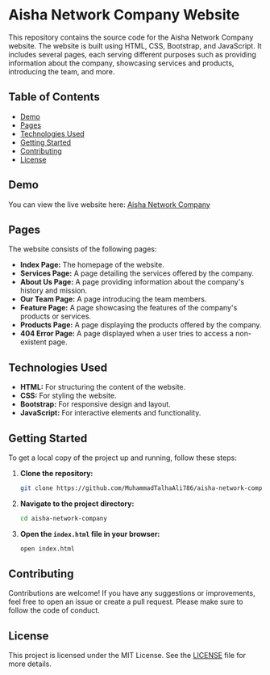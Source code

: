 # Aisha Network Company Website

This repository contains the source code for the Aisha Network Company website. The website is built using HTML, CSS, Bootstrap, and JavaScript. It includes several pages, each serving different purposes such as providing information about the company, showcasing services and products, introducing the team, and more.

## Table of Contents

- [Demo](#demo)
- [Pages](#pages)
- [Technologies Used](#technologies-used)
- [Getting Started](#getting-started)
- [Contributing](#contributing)
- [License](#license)

## Demo

You can view the live website here: [Aisha Network Company](https://aishanetworkcompany.netlify.app/)

## Pages

The website consists of the following pages:

- **Index Page:** The homepage of the website.
- **Services Page:** A page detailing the services offered by the company.
- **About Us Page:** A page providing information about the company's history and mission.
- **Our Team Page:** A page introducing the team members.
- **Feature Page:** A page showcasing the features of the company's products or services.
- **Products Page:** A page displaying the products offered by the company.
- **404 Error Page:** A page displayed when a user tries to access a non-existent page.

## Technologies Used

- **HTML:** For structuring the content of the website.
- **CSS:** For styling the website.
- **Bootstrap:** For responsive design and layout.
- **JavaScript:** For interactive elements and functionality.

## Getting Started

To get a local copy of the project up and running, follow these steps:

1. **Clone the repository:**
   ```bash
   git clone https://github.com/MuhammadTalhaAli786/aisha-network-company-website.git
   ```

2. **Navigate to the project directory:**
   ```bash
   cd aisha-network-company
   ```

3. **Open the `index.html` file in your browser:**
   ```bash
   open index.html
   ```

## Contributing

Contributions are welcome! If you have any suggestions or improvements, feel free to open an issue or create a pull request. Please make sure to follow the code of conduct.

## License

This project is licensed under the MIT License. See the [LICENSE](LICENSE) file for more details.
